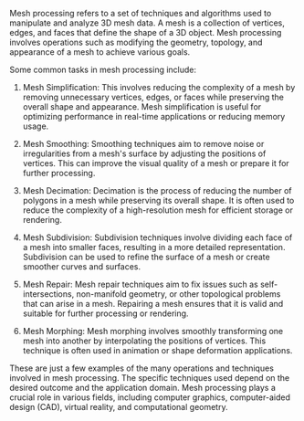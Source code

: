 Mesh processing refers to a set of techniques and algorithms used to manipulate and analyze 3D mesh data. A mesh is a collection of vertices, edges, and faces that define the shape of a 3D object. Mesh processing involves operations such as modifying the geometry, topology, and appearance of a mesh to achieve various goals.

Some common tasks in mesh processing include:

1. Mesh Simplification: This involves reducing the complexity of a mesh by removing unnecessary vertices, edges, or faces while preserving the overall shape and appearance. Mesh simplification is useful for optimizing performance in real-time applications or reducing memory usage.

2. Mesh Smoothing: Smoothing techniques aim to remove noise or irregularities from a mesh's surface by adjusting the positions of vertices. This can improve the visual quality of a mesh or prepare it for further processing.

3. Mesh Decimation: Decimation is the process of reducing the number of polygons in a mesh while preserving its overall shape. It is often used to reduce the complexity of a high-resolution mesh for efficient storage or rendering.

4. Mesh Subdivision: Subdivision techniques involve dividing each face of a mesh into smaller faces, resulting in a more detailed representation. Subdivision can be used to refine the surface of a mesh or create smoother curves and surfaces.

5. Mesh Repair: Mesh repair techniques aim to fix issues such as self-intersections, non-manifold geometry, or other topological problems that can arise in a mesh. Repairing a mesh ensures that it is valid and suitable for further processing or rendering.

6. Mesh Morphing: Mesh morphing involves smoothly transforming one mesh into another by interpolating the positions of vertices. This technique is often used in animation or shape deformation applications.

These are just a few examples of the many operations and techniques involved in mesh processing. The specific techniques used depend on the desired outcome and the application domain. Mesh processing plays a crucial role in various fields, including computer graphics, computer-aided design (CAD), virtual reality, and computational geometry.
